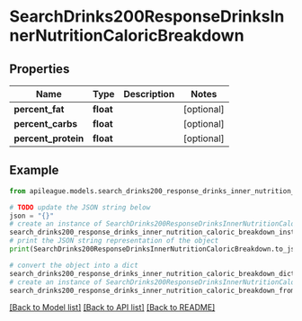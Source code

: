 # SearchDrinks200ResponseDrinksInnerNutritionCaloricBreakdown


## Properties

Name | Type | Description | Notes
------------ | ------------- | ------------- | -------------
**percent_fat** | **float** |  | [optional] 
**percent_carbs** | **float** |  | [optional] 
**percent_protein** | **float** |  | [optional] 

## Example

```python
from apileague.models.search_drinks200_response_drinks_inner_nutrition_caloric_breakdown import SearchDrinks200ResponseDrinksInnerNutritionCaloricBreakdown

# TODO update the JSON string below
json = "{}"
# create an instance of SearchDrinks200ResponseDrinksInnerNutritionCaloricBreakdown from a JSON string
search_drinks200_response_drinks_inner_nutrition_caloric_breakdown_instance = SearchDrinks200ResponseDrinksInnerNutritionCaloricBreakdown.from_json(json)
# print the JSON string representation of the object
print(SearchDrinks200ResponseDrinksInnerNutritionCaloricBreakdown.to_json())

# convert the object into a dict
search_drinks200_response_drinks_inner_nutrition_caloric_breakdown_dict = search_drinks200_response_drinks_inner_nutrition_caloric_breakdown_instance.to_dict()
# create an instance of SearchDrinks200ResponseDrinksInnerNutritionCaloricBreakdown from a dict
search_drinks200_response_drinks_inner_nutrition_caloric_breakdown_from_dict = SearchDrinks200ResponseDrinksInnerNutritionCaloricBreakdown.from_dict(search_drinks200_response_drinks_inner_nutrition_caloric_breakdown_dict)
```
[[Back to Model list]](../README.md#documentation-for-models) [[Back to API list]](../README.md#documentation-for-api-endpoints) [[Back to README]](../README.md)


